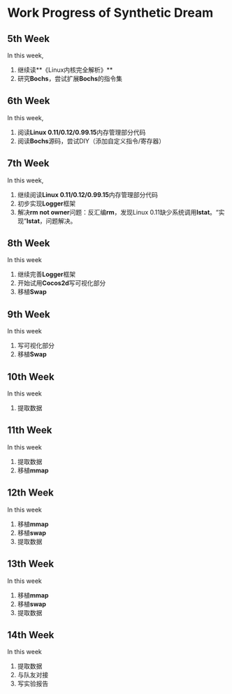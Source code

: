 # Work Progress of Synthetic Dream

## 5th Week

In this week,

1. 继续读**《Linux内核完全解析》**
2. 研究**Bochs**，尝试扩展**Bochs**的指令集

## 6th Week

In this week,

1. 阅读**Linux 0.11/0.12/0.99.15**内存管理部分代码
2. 阅读**Bochs**源码，尝试DIY（添加自定义指令/寄存器）

## 7th Week

In this week,

1. 继续阅读**Linux 0.11/0.12/0.99.15**内存管理部分代码
2. 初步实现**Logger**框架
3. 解决**rm not owner**问题：反汇编**rm**，发现Linux 0.11缺少系统调用**lstat**。“实现”**lstat**，问题解决。

## 8th Week

In this week

1. 继续完善**Logger**框架
2. 开始试用**Cocos2d**写可视化部分
3. 移植**Swap**

## 9th Week

In this week

1. 写可视化部分
2. 移植**Swap**

## 10th Week

In this week

1. 提取数据

## 11th Week

In this week

1. 提取数据
2. 移植**mmap**

## 12th Week

In this week

1. 移植**mmap**
2. 移植**swap**
3. 提取数据

## 13th Week

In this week

1. 移植**mmap**
2. 移植**swap**
3. 提取数据

## 14th Week

In this week

1. 提取数据
2. 与队友对接
3. 写实验报告